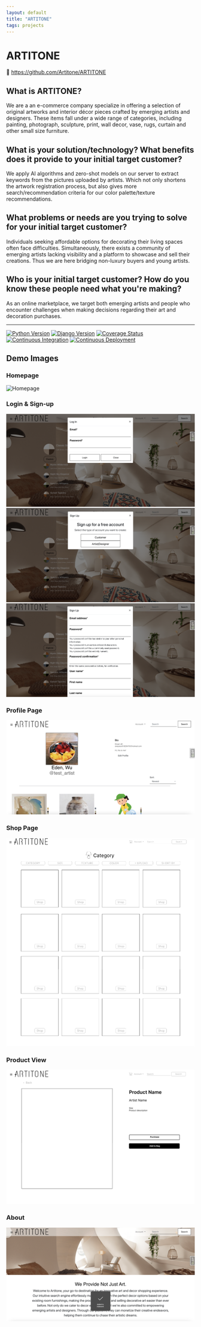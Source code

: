 ```yaml
---
layout: default
title: "ARTITONE"
tags: projects
---
```


# ARTITONE

:link: https://github.com/Artitone/ARTITONE


## What is ARTITONE?
We are a an e-commerce company specialize in offering a selection of original artworks and interior décor pieces crafted by emerging artists and designers. These items fall under a wide range of categories, including painting, photograph, sculpture, print, wall decor, vase, rugs, curtain and other small size furniture.

## What is your solution/technology? What benefits does it provide to your initial target customer?
We apply AI algorithms and zero-shot models on our server to extract keywords from the pictures uploaded by artists. Which not only shortens the artwork registration process, but also gives more search/recommendation criteria for our color palette/texture recommendations.

## What problems or needs are you trying to solve for your initial target customer?
Individuals seeking affordable options for decorating their living spaces often face difficulties. Simultaneously, there exists a community of emerging artists lacking visibility and a platform to showcase and sell their creations. Thus we are here bridging non-luxury buyers and young artists.

## Who is your initial target customer? How do you know these people need what you're making?
As an online marketplace, we target both emerging artists and people who encounter challenges when making decisions regarding their art and decoration purchases. 


***

[![Python Version](https://img.shields.io/badge/python-3.7-brightgreen.svg)](https://python.org)
[![Django Version](https://img.shields.io/badge/django-3.2.8-brightgreen.svg)](https://djangoproject.com)
[![Coverage Status](https://coveralls.io/repos/github/Artitone/ARTITONE/badge.svg?t=0UBQcT)](https://coveralls.io/github/Artitone/ARTITONE)
[![Continuous Integration](https://github.com/Artitone/ARTITONE/actions/workflows/presubmit.yml/badge.svg?branch=main)](https://github.com/Artitone/ARTITONE/actions/workflows/presubmit.yml)
[![Continuous Deployment](https://github.com/Artitone/ARTITONE/actions/workflows/merge_deploy.yml/badge.svg?branch=main)](https://github.com/Artitone/ARTITONE/actions/workflows/merge_deploy.yml)


## Demo Images

### Homepage
![Homepage](/assets/img/artitone_images/image.png)

### Login & Sign-up
![Login](/assets/img/artitone_images/image-1.png)
![Signup-1](/assets/img/artitone_images/image-2.png)
![Signup-2](/assets/img/artitone_images/image-3.png)


### Profile Page
![Profile](/assets/img/artitone_images/image-4.png)

### Shop Page
![Shoppage](/assets/img/artitone_images/image-6.png)

### Product View
![Productview](/assets/img/artitone_images/image-7.png)

### About
![About](/assets/img/artitone_images/image-5.png)